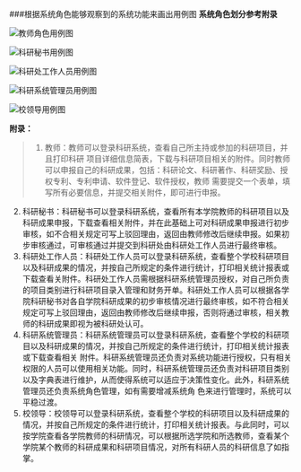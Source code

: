 ###根据系统角色能够观察到的系统功能来画出用例图
**系统角色划分参考附录** 

![教师角色用例图](http://upload-images.jianshu.io/upload_images/1779926-1be1ac273f36626b.png?imageMogr2/auto-orient/strip%7CimageView2/2/w/1240)

![科研秘书用例图](http://upload-images.jianshu.io/upload_images/1779926-a67280dd2912e48b.png?imageMogr2/auto-orient/strip%7CimageView2/2/w/1240)


![科研处工作人员用例图](http://upload-images.jianshu.io/upload_images/1779926-d4cc38d6d90aacc5.png?imageMogr2/auto-orient/strip%7CimageView2/2/w/1240)


![科研系统管理员用例图](http://upload-images.jianshu.io/upload_images/1779926-5779b57a4c1d93eb.png?imageMogr2/auto-orient/strip%7CimageView2/2/w/1240)


![校领导用例图](http://upload-images.jianshu.io/upload_images/1779926-5c37262b50f0191a.png?imageMogr2/auto-orient/strip%7CimageView2/2/w/1240)


**附录：**
>1. 教师：教师可以登录科研系统，查看自己所主持或参加的科研项目，并且打印科研
项目详细信息简表，下载与科研项目相关的附件。同时教师可以申报自己的科研成果，包括：科研论文、科研著作、科研奖励、授权专利、专利申请、软件登记、软件授权，教师
需要提交一个表单，填写所有必要信息，并提交相关附件，即可进行申报。 
2. 科研秘书：科研秘书可以登录科研系统，查看所有本学院教师的科研项目以及科研成果申报，下载查看相关附件，并在此基础上可对科研成果申报进行初步审核，如不合相关规定可写上驳回理由，返回由教师修改后继续申报。如果初步审核通过，可审核通过并提交到科研处由科研处工作人员进行最终审核。 
3. 科研处工作人员：科研处工作人员可以登录科研系统，查看整个学校科研项目以及科研成果的情况，并按自己所规定的条件进行统计，打印相关统计报表或下载查看关附件。科研处工作人员需根据科研系统管理员授权，对自己所负责的项目类别进行科研项目录入管理和财务开单。科研处工作人员可以根据各学院科研秘书对各自学院科研成果的初步审核情况进行最终审核，如不符合相关规定可写上驳回理由，返回由教师修改后继续申报，否则将通过审核，相关教师的科研成果即视为被科研处认可。 
4. 科研系统管理员：科研系统管理员可以登录科研系统，查看整个学校的科研项目以及科研成果的情况，并按自己所规定的条件进行统计，打印相关统计报表或下载查看相关
附件。科研系统管理员还负责对系统功能进行授权，只有相关权限的人员可以使用相关功能。同时，科研系统管理员还负责对科研项目类别以及字典表进行维护，从而使得系统可以适应于决策性变化。此外，科研系统管理员还负责系统角色管理，如有需要增减系统角
色来进行管理时，系统可以平稳过渡。 
5. 校领导：校领导可以登录科研系统，查看整个学校的科研项目以及科研成果的情况，并按自己所规定的条件进行统计，打印相关统计报表。与此同时，可以按学院查看各学院教师的科研情况，可以根据所选学院和所选教师，查看某个学院某个教师的科研成果和科研项目情况，对所有科研人员的科研信息了如指掌。
